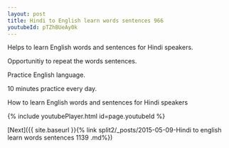```yaml
---
layout: post
title: Hindi to English learn words sentences 966 
youtubeId: pTZhBUeAy0k
---
```

 
 
Helps to learn English words and sentences for Hindi speakers.

Opportunitiy to repeat the words sentences. 

Practice English language. 
 
10 minutes practice every day. 
 
How to learn English words and sentences for Hindi speakers 
 
{% include youtubePlayer.html id=page.youtubeId %}
 
 
[Next]({{ site.baseurl }}{% link  split2/_posts/2015-05-09-Hindi to english learn words sentences 1139 .md%})
 
